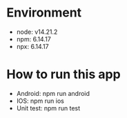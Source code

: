 # Environment

- node: v14.21.2
- npm: 6.14.17
- npx: 6.14.17

# How to run this app

- Android: npm run android
- IOS: npm run ios
- Unit test: npm run test
